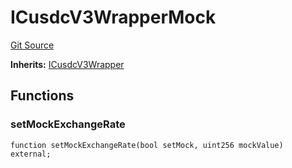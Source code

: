 # ICusdcV3WrapperMock
[Git Source](https://github.com/larrythecucumber321/protocol/blob/0e60393685a4ae7994ac986273cdfa4cf9c069ed/contracts/plugins/mocks/CusdcV3WrapperMock.sol)

**Inherits:**
[ICusdcV3Wrapper](/tools/docgen/src/contracts/plugins/assets/compoundv3/ICusdcV3Wrapper.sol/interface.ICusdcV3Wrapper.md)


## Functions
### setMockExchangeRate


```solidity
function setMockExchangeRate(bool setMock, uint256 mockValue) external;
```

